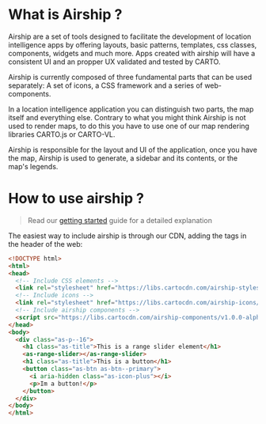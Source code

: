 # What is Airship ?

Airship are a set of tools designed to facilitate the development of location intelligence apps by offering layouts, basic patterns, templates, css classes, components, widgets and much more. Apps created with airship will have a consistent UI and an propper UX validated and tested by CARTO.

Airship is currently composed of three fundamental parts that can be used separately: A set of icons, a CSS framework and a series of web-components.

In a location intelligence application you can distinguish two parts, the map itself and everything else. Contrary to what you might think Airship is not used to render maps, to do this you have to use one of our map rendering libraries CARTO.js or CARTO-VL. 

Airship is responsible for the layout and UI of the application, once you have the map, Airship is used to generate, a sidebar and its contents, or the map's legends.

# How to use airship ?

> Read our [getting started]() guide for a detailed explanation


The easiest way to include airship is through our CDN, adding the tags in the header of the web:


```html
<!DOCTYPE html>
<html>
<head>
  <!-- Include CSS elements -->
  <link rel="stylesheet" href="https://libs.cartocdn.com/airship-styles/v1.0.0-alpha.37/airship.css">
  <!-- Include icons -->
  <link rel="stylesheet" href="https://libs.cartocdn.com/airship-icons/v1.0.0-alpha.37/icons.css">
  <!-- Include airship components -->
  <script src="https://libs.cartocdn.com/airship-components/v1.0.0-alpha.37/airship.js"></script>
</head>
<body>
  <div class="as-p--16">
    <h1 class="as-title">This is a range slider element</h1>
    <as-range-slider></as-range-slider>
    <h1 class="as-title">This is a button</h1>
    <button class="as-btn as-btn--primary">
      <i aria-hidden class="as-icon-plus"></i>
      <p>Im a button!</p>
    </button>
  </div>
</body>
</html>
```
